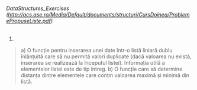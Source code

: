 ###### DataStructures_Exercises (http://acs.ase.ro/Media/Default/documents/structuri/CursDoinea/ProblemePropuseListe.pdf)
1. 
> a) O funcție pentru inserarea unei date într-o listă liniară dublu înlănțuită care să nu permită valori duplicate (dacă valoarea nu există, inserarea se realizează la începutul listei). Informația utilă a elementelor listei este de tip întreg. 
> b) O funcție care să determine distanța dintre elementele care conțin valoarea maximă și minimă din listă.
